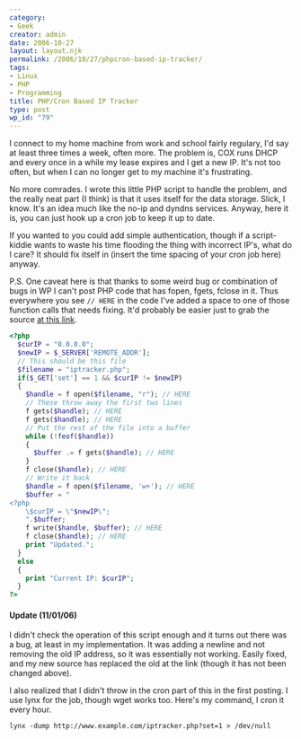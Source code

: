 ```yaml
---
category:
- Geek
creator: admin
date: 2006-10-27
layout: layout.njk
permalink: /2006/10/27/phpcron-based-ip-tracker/
tags:
- Linux
- PHP
- Programming
title: PHP/Cron Based IP Tracker
type: post
wp_id: "79"
---
```


I connect to my home machine from work and school fairly regulary, I'd say at least three times a week, often more.  The problem is, COX runs DHCP and every once in a while my lease expires and I get a new IP.  It's not too often, but when I can no longer get to my machine it's frustrating.

No more comrades.  I wrote this little PHP script to handle the problem, and the really neat part (I think) is that it uses itself for the data storage.  Slick, I know.  It's an idea much like the no-ip and dyndns services.  Anyway, here it is, you can just hook up a cron job to keep it up to date.

If you wanted to you could add simple authentication, though if a script-kiddie wants to waste his time flooding the thing with incorrect IP's, what do I care?  It should fix itself in (insert the time spacing of your cron job here) anyway.

P.S.  One caveat here is that thanks to some weird bug or combination of bugs in WP I can't post PHP code that has fopen, fgets, fclose in it.  Thus everywhere you see `// HERE` in the code I've added a space to one of those function calls that needs fixing.  It'd probably be easier just to grab the source [at this link](https://static.velvetcache.org/pages/2006/10/27/php-cron-based-ip-tracker/iptracker.phps).

```php
<?php
  $curIP = "0.0.0.0";
  $newIP = $_SERVER['REMOTE_ADDR'];
  // This should be this file
  $filename = "iptracker.php";
  if($_GET['set'] == 1 && $curIP != $newIP)
  {
    $handle = f open($filename, "r"); // HERE
    // These throw away the first two lines
    f gets($handle); // HERE
    f gets($handle); // HERE
    // Put the rest of the file into a buffer
    while (!feof($handle))
    {
      $buffer .= f gets($handle); // HERE
    }		
    f close($handle); // HERE
    // Write it back
    $handle = f open($filename, 'w+'); // HERE
    $buffer = "
<?php
    \$curIP = \"$newIP\";
    ".$buffer;
    f write($handle, $buffer); // HERE
    f close($handle); // HERE
    print "Updated.";
  }
  else
  {
    print "Current IP: $curIP";
  }
?>
```

#### Update (11/01/06)

I didn't check the operation of this script enough and it turns out there was a bug, at least in my implementation.  It was adding a newline and not removing the old IP address, so it was essentially not working.  Easily fixed, and my new source has replaced the old at the link (though it has not been changed above).

I also realized that I didn't throw in the cron part of this in the first posting.  I use lynx for the job, though wget works too.  Here's my command, I cron it every hour.

```console
lynx -dump http://www.example.com/iptracker.php?set=1 > /dev/null
```
